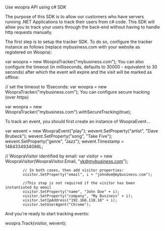 Use woopra API using c# SDK

The purpose of this SDK is to allow our customers who have servers running .NET Applications to track their users from c# code. This SDK will allow you to track your users through the back-end without having to handle http requests manually.

The first step is to setup the tracker SDK. To do so, configure the tracker instance as follows (replace mybusiness.com with your website as registered on Woopra):

var woopra = new WoopraTracker("mybusiness.com");
You can also configure the timeout (in milliseconds, defaults to 30000 - equivalent to 30 seconds) after which the event will expire and the visit will be marked as offline:

// set the timeout to 15seconds:
var woopra = new WoopraTracker("mybusiness.com");
You can configure secure tracking (over https)

var woopra = new WoopraTracker("mybusiness.com").withSecureTracking(true);

To track an event, you should first create an instance of WoopraEvent...

 var wevent = new WoopraEvent("play");
            wevent.SetProperty("artist", "Dave Brubeck");
            wevent.SetProperty("song", "Take Five");
            wevent.SetProperty("genre", "Jazz");
            wevent.Timestamp = 1484334934086L;
			

// WoopraVisitor identified by email:
            var visitor = new WoopraVisitor(WoopraVisitor.Email, "vk@mybusiness.com");

            // In both cases, then add visitor properties:
            visitor.SetProperty("email", i + "johndoe@mybusiness.com");

            //This step is not required if the visitor has been instantiated by email
            visitor.SetProperty("name", "John Doe" + i);
            visitor.SetProperty("company", "My Business" + i);
            visitor.SetIpAddress("192.168.110.18" + i);
            visitor.SetUserAgent("Chrome");
			
And you're ready to start tracking events:

woopra.Track(visitor, wevent);
